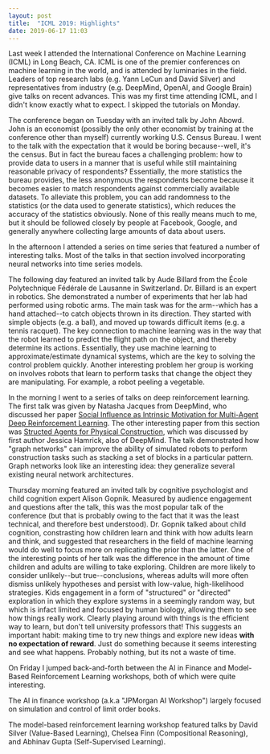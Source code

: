 ```yaml
---
layout: post
title:  "ICML 2019: Highlights"
date: 2019-06-17 11:03
---
```


Last week I attended the International Conference on Machine Learning (ICML) in Long Beach, CA. ICML is one of the premier conferences on machine learning in the world, and is attended by luminaries in the field. Leaders of top research labs (e.g. Yann LeCun and David Silver) and representatives from industry (e.g. DeepMind, OpenAI, and Google Brain) give talks on recent advances. This was my first time attending ICML, and I didn't know exactly what to expect. I skipped the tutorials on Monday.

The conference began on Tuesday with an invited talk by John Abowd. John is an economist (possibly the only other economist by training at the conference other than myself) currently working U.S. Census Bureau. I went to the talk with the expectation that it would be boring because--well, it's the census. But in fact the bureau faces a challenging problem: how to provide data to users in a manner that is useful while still maintaining reasonable privacy of respondents? Essentially, the more statistics the bureau provides, the less anonymous the respondents become because it becomes easier to match respondents against commercially available datasets. To alleviate this problem, you can add randomness to the statistics (or the data used to generate statistics), which reduces the accuracy of the statistics obviously. None of this really means much to me, but it should be followed closely by people at Facebook, Google, and generally anywhere collecting large amounts of data about users.

In the afternoon I attended a series on time series that featured a number of interesting talks. Most of the talks in that section involved incorporating neural networks into time series models.

The following day featured an invited talk by Aude Billard from the École Polytechnique Fédérale de Lausanne in Switzerland. Dr. Billard is an expert in robotics. She demonstrated a number of experiments that her lab had performed using robotic arms. The main task was for the arm--which has a hand attached--to catch objects thrown in its direction. They started with simple objects (e.g. a ball), and moved up towards difficult items (e.g. a tennis racquet). The key connection to machine learning was in the way that the robot learned to predict the flight path on the object, and thereby determine its actions. Essentially, they use machine learning to approximate/estimate dynamical systems, which are the key to solving the control problem quickly. Another interesting problem her group is working on involves robots that learn to perform tasks that change the object they are manipulating. For example, a robot peeling a vegetable.

In the morning I went to a series of talks on deep reinforcement learning. The first talk was given by Natasha Jacques from DeepMind, who discussed her paper [Social Influence as Intrinsic Motivation for Multi-Agent Deep Reinforcement Learning](https://arxiv.org/abs/1810.08647). The other interesting paper from this section was [Structed Agents for Physical Construction](https://arxiv.org/abs/1904.03177), which was discussed by first author Jessica Hamrick, also of DeepMind. The talk demonstrated how "graph networks" can improve the ability of simulated robots to perform construction tasks such as stacking a set of blocks in a particular pattern. Graph networks look like an interesting idea: they generalize several existing neural network architectures.

Thursday morning featured an invited talk by cognitive psychologist and child cognition expert Alison Gopnik. Measured by audience engagement and questions after the talk, this was the most popular talk of the conference (but that is probably owing to the fact that it was the least technical, and therefore best understood). Dr. Gopnik talked about child cognition, constrasting how children learn and think with how adults learn and think, and suggested that researchers in the field of machine learning would do well to focus more on replicating the prior than the latter. One of the interesting points of her talk was the difference in the amount of time children and adults are willing to take exploring. Children are more likely to consider unlikely--but true--conclusions, whereas adults will more often dismiss unlikely hypotheses and persist with low-value, high-likelihood strategies. Kids engagement in a form of "structured" or "directed" exploration in which they explore systems in a seemingly random way, but which is infact limited and focused by human biology, allowing them to see how things really work. Clearly playing around with things is the efficient way to learn, but don't tell university professors that! This suggests an important habit: making time to try new things and explore new ideas **with no expectation of reward**. Just do something because it seems interesting and see what happens. Probably nothing, but its not a waste of time.

On Friday I jumped back-and-forth between the AI in Finance and Model-Based Reinforcement Learning workshops, both of which were quite interesting.

The AI in finance workshop (a.k.a "JPMorgan AI Workshop") largely focused on simulation and control of limit order books.

The model-based reinforcement learning workshop featured talks by David Silver (Value-Based Learning), Chelsea Finn (Compositional Reasoning), and Abhinav Gupta (Self-Supervised Learning).  
